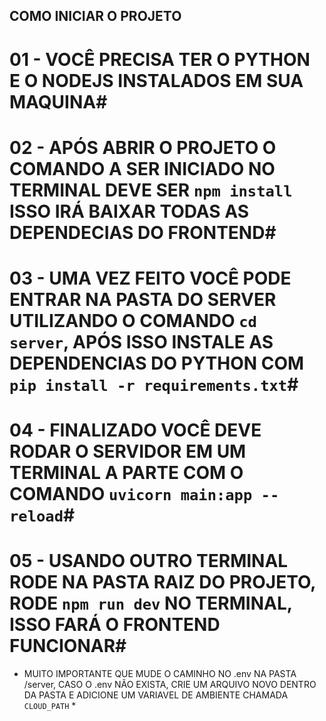 ## COMO INICIAR O PROJETO ##

# 01 - VOCÊ PRECISA TER O PYTHON E O NODEJS INSTALADOS EM SUA MAQUINA#
# 02 - APÓS ABRIR O PROJETO O COMANDO A SER INICIADO NO TERMINAL DEVE SER `npm install` ISSO IRÁ BAIXAR TODAS AS DEPENDECIAS DO FRONTEND#
# 03 - UMA VEZ FEITO VOCÊ PODE ENTRAR NA PASTA DO SERVER UTILIZANDO O COMANDO `cd server`, APÓS ISSO INSTALE AS DEPENDENCIAS DO PYTHON COM `pip install -r requirements.txt`#
# 04 - FINALIZADO VOCÊ DEVE RODAR O SERVIDOR EM UM TERMINAL A PARTE COM O COMANDO `uvicorn main:app --reload`#
# 05 - USANDO OUTRO TERMINAL RODE NA PASTA RAIZ DO PROJETO, RODE `npm run dev` NO TERMINAL, ISSO FARÁ O FRONTEND FUNCIONAR#



* MUITO IMPORTANTE QUE MUDE O CAMINHO NO .env NA PASTA /server, CASO O .env NÃO EXISTA, CRIE UM ARQUIVO NOVO DENTRO DA PASTA E ADICIONE UM VARIAVEL DE AMBIENTE CHAMADA `CLOUD_PATH` * 
